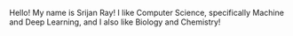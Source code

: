 Hello! My name is Srijan Ray! I like Computer Science, specifically Machine and Deep Learning, and I also like Biology and Chemistry!

<!---
StrontiumComputer/StrontiumComputer is a ✨ special ✨ repository because its `README.md` (this file) appears on your GitHub profile.
You can click the Preview link to take a look at your changes.
--->

